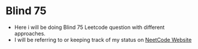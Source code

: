 # Blind 75


* Here i will be doing Blind 75 Leetcode question with different approaches.
* I will be referring to or keeping track of my status on [NeetCode Website](https://neetcode.io/practice)
